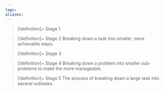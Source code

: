 ```yaml
---
tags:
aliases:
---
```


> [!definition]+ Stage 1
>

> [!definition]+ Stage 2
> Breaking down a task into smaller, more achievable steps.

> [!definition]+ Stage 3
>

> [!definition]+ Stage 4
> Breaking down a problem into smaller sub-problems to make the more manageable.

> [!definition]+ Stage 5
> The process of breaking down a large task into several subtasks.




